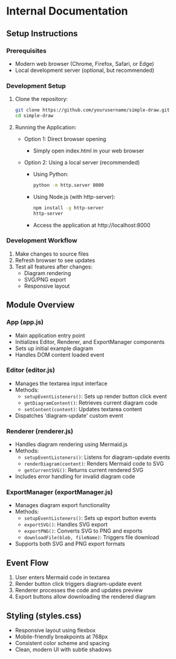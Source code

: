 # Internal Documentation

## Setup Instructions

### Prerequisites
- Modern web browser (Chrome, Firefox, Safari, or Edge)
- Local development server (optional, but recommended)

### Development Setup
1. Clone the repository:
   ```bash
   git clone https://github.com/yourusername/simple-draw.git
   cd simple-draw
   ```

2. Running the Application:
   - Option 1: Direct browser opening
     - Simply open index.html in your web browser
   
   - Option 2: Using a local server (recommended)
     - Using Python:
       ```bash
       python -m http.server 8000
       ```
     - Using Node.js (with http-server):
       ```bash
       npm install -g http-server
       http-server
       ```
     - Access the application at http://localhost:8000

### Development Workflow
1. Make changes to source files
2. Refresh browser to see updates
3. Test all features after changes:
   - Diagram rendering
   - SVG/PNG export
   - Responsive layout

## Module Overview

### App (app.js)
- Main application entry point
- Initializes Editor, Renderer, and ExportManager components
- Sets up initial example diagram
- Handles DOM content loaded event

### Editor (editor.js)
- Manages the textarea input interface
- Methods:
  - `setupEventListeners()`: Sets up render button click event
  - `getDiagramContent()`: Retrieves current diagram code
  - `setContent(content)`: Updates textarea content
- Dispatches 'diagram-update' custom event

### Renderer (renderer.js)
- Handles diagram rendering using Mermaid.js
- Methods:
  - `setupEventListeners()`: Listens for diagram-update events
  - `renderDiagram(content)`: Renders Mermaid code to SVG
  - `getCurrentSVG()`: Returns current rendered SVG
- Includes error handling for invalid diagram code

### ExportManager (exportManager.js)
- Manages diagram export functionality
- Methods:
  - `setupEventListeners()`: Sets up export button events
  - `exportSVG()`: Handles SVG export
  - `exportPNG()`: Converts SVG to PNG and exports
  - `downloadFile(blob, fileName)`: Triggers file download
- Supports both SVG and PNG export formats

## Event Flow
1. User enters Mermaid code in textarea
2. Render button click triggers diagram-update event
3. Renderer processes the code and updates preview
4. Export buttons allow downloading the rendered diagram

## Styling (styles.css)
- Responsive layout using flexbox
- Mobile-friendly breakpoints at 768px
- Consistent color scheme and spacing
- Clean, modern UI with subtle shadows